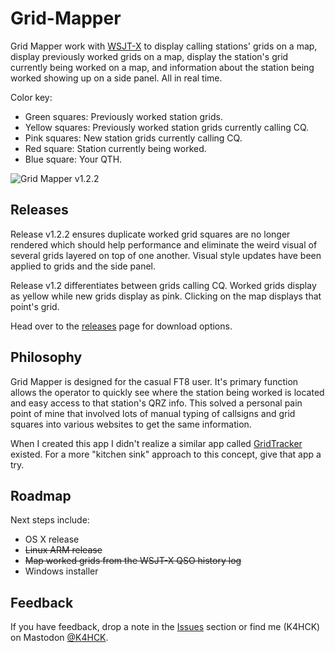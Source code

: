 # Grid-Mapper
Grid Mapper work with [WSJT-X](https://wsjt.sourceforge.io/) to display calling stations' grids on a map, display previously worked grids on a map, display the station's grid currently being worked on a map, and information about the station being worked showing up on a side panel. All in real time.

Color key:
* Green squares: Previously worked station grids.
* Yellow squares: Previously worked station grids currently calling CQ.
* Pink squares: New station grids currently calling CQ.
* Red square: Station currently being worked.
* Blue square: Your QTH.

![Grid Mapper v1.2.2](http://assets.midnightcheese.com/images/grid-mapper-v1.2.2.png "Grid Mapper v1.2.2")

## Releases
Release v1.2.2 ensures duplicate worked grid squares are no longer rendered which should help performance and eliminate the weird visual of several grids layered on top of one another. Visual style updates have been applied to grids and the side panel. 

Release v1.2 differentiates between grids calling CQ. Worked grids display as yellow while new grids display as pink. Clicking on the map displays that point's grid.

Head over to the [releases](https://github.com/Cale/Grid-Mapper/releases "releases") page for download options.

## Philosophy
Grid Mapper is designed for the casual FT8 user. It's primary function allows the operator to quickly see where the station being worked is located and easy access to that station's QRZ info. This solved a personal pain point of mine that involved lots of manual typing of callsigns and grid squares into various websites to get the same information.

When I created this app I didn't realize a similar app called [GridTracker](https://gridtracker.org/) existed. For a more "kitchen sink" approach to this concept, give that app a try.

## Roadmap
Next steps include:
* OS X release
* ~~Linux ARM release~~
* ~~Map worked grids from the WSJT-X QSO history log~~
* Windows installer

## Feedback
If you have feedback, drop a note in the [Issues](https://github.com/Cale/Grid-Mapper/issues "Issues") section or find me (K4HCK) on Mastodon [@K4HCK](https://mastodon.radio/@K4HCK).
